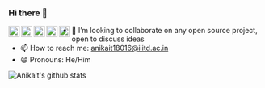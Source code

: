 ### Hi there 👋

<a href="https://twitter.com/AnikaitSahota">
  <img align="left" alt="Anikait's Twitter" width="22px" src="https://cdn.jsdelivr.net/npm/simple-icons@v3/icons/twitter.svg" />
</a>
<a href="https://linkedin.com/in/AnikaitSahota">
  <img align="left" alt="Anikait's Linkdein" width="22px" src="https://cdn.jsdelivr.net/npm/simple-icons@v3/icons/linkedin.svg" />
</a>
<a href="https://github.com/AnikaitSahota">
  <img align="left" alt="Anikait's Github" width="22px" src="https://cdn.jsdelivr.net/npm/simple-icons@v3/icons/github.svg" />
</a>
<a href="https://t.me/Anikait_Sahota">
  <img align="left" alt="Anikait's Telegram" width="22px" src="https://cdn.jsdelivr.net/npm/simple-icons@v3/icons/telegram.svg" />
</a>
<a href="https://www.instagram.com/anikait.sahota/">
  <img align="left" alt="Anikait's Instagram" width="22px" src="https://cdn.jsdelivr.net/npm/simple-icons@v3/icons/instagram.svg" />
</a>


- 👯 I’m looking to collaborate on any open source project, open to discuss ideas
- 📫 How to reach me: anikait18016@iiitd.ac.in
- 😄 Pronouns: He/Him

![Anikait's github stats](https://github-readme-stats.vercel.app/api?username=anikaitsahota&theme=radical)

<!--
**AnikaitSahota/AnikaitSahota** is a ✨ _special_ ✨ repository because its `README.md` (this file) appears on your GitHub profile.

Here are some ideas to get you started:

- 🔭 I’m currently working on ...
- 🌱 I’m currently learning ...
- 👯 I’m looking to collaborate on ...
- 🤔 I’m looking for help with ...
- 💬 Ask me about ...
- 📫 How to reach me: ...
- 😄 Pronouns: ...
- ⚡ Fun fact: ...
-->
